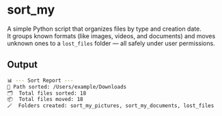 # sort_my

A simple Python script that organizes files by type and creation date.  
It groups known formats (like images, videos, and documents) and moves unknown ones to a `lost_files` folder — all safely under user permissions.

## Output

```bash
📊 --- Sort Report ---
📁 Path sorted: /Users/example/Downloads
🗂️  Total files sorted: 18
📦  Total files moved: 18
🪄  Folders created: sort_my_pictures, sort_my_documents, lost_files
```
